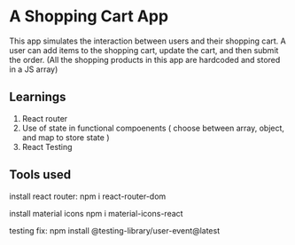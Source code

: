 # A Shopping Cart App

This app simulates the interaction between users and their shopping cart. A user can add items to the shopping cart, update the cart, and then submit the order. 
(All the shopping products in this app are hardcoded and stored in a JS array)

## Learnings
1. React router
2. Use of state in functional compoenents ( choose between array, object, and map to store state )
3. React Testing

## Tools used
install react router:
npm i react-router-dom

install material icons
npm i material-icons-react

testing fix:
npm install @testing-library/user-event@latest
